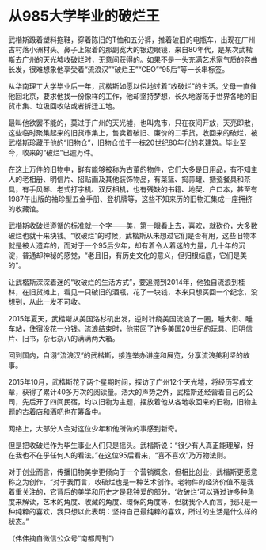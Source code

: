 # 从985大学毕业的破烂王

武楷斯趿着塑料拖鞋，穿着陈旧的T恤和五分裤，推着破旧的电瓶车，出现在广州古村落小洲村头。鼻子上架着的那副宽大的银边眼镜，来自80年代，是某次武楷斯去广州的天光墟收破烂时，无意间获得的。如果不是一头充满艺术家气质的卷曲长发，很难想象他享受着“流浪汉”“破烂王”“CEO”“95后”等一长串标签。 

从华南理工大学毕业后一年，武楷斯如愿以偿地过着“收破烂”的生活。父母一直催他回北京，要求他找一份像样的工作，他却坚持梦想，长久地游荡于世界各地的旧货市集、垃圾回收站或者拆迁工地。 

最叫他欲罢不能的，莫过于广州的天光墟，也叫鬼市，只在夜间开放，天亮即散，这些临时聚集起来的旧货市集上，售卖着破旧、廉价的二手货。收回来的破烂，被武楷斯珍藏于他的“旧物仓”，旧物仓位于一栋20世纪80年代的老建筑。毕业至今，收来的“破烂”已逾万件。 

在这上万件的旧物中，鲜有能够被称为古董的物件，它们大多是日用品，有不知主人的老相册、明信片、招贴画及其他装饰物品，有菜篮、捣蒜罐、搪瓷餐具和茶具，有手风琴、老式打字机、双反相机，也有残缺的书籍、地契、户口本，甚至有1987午出版的袖珍型五金手册、登机牌等，这些不知来历的旧物汇集成一座拥挤的收藏馆。 

武楷斯收破烂遵循的标准就一个字——美，第一眼看上去，喜欢，就砍价，大多数破烂也就十来块钱。“收破烂”的时候，武楷斯从未想过它们是否有用，这些旧物本就是被人遗弃的，而对于一个95后少年，却有着令人着迷的力量，几十年的沉淀，普通却神秘的感觉，“老且旧，有历史文化的意义，但归根结底，它们是美的”。 

让武楷斯深深着迷的“收破烂的生活方式”，要追溯到2014年，他独自流浪到桂林，在旧货摊上，看见一只破旧的酒瓶，花了一块钱，本来只想买回一个纪念，没想到，从此一发不可收。 

2015年夏天，武楷斯从美国洛杉矶出发，逆时针绕美国流浪了一圈，睡大街、睡车站，住宿没花一分钱。流浪结束时，他带回了许多美国20世纪的玩具、旧明信片、旧书，杂七杂八的满满两大箱。 

回到国内，自诩“流浪汉”的武楷斯，接连举办讲座和展览，分享流浪美利坚的故事。 

2015年10月，武楷斯花了两个星期时间，探访了广州12个天光墟，将经历写成文章，获得了累计40多万次的阅读量。浩大的声势之外，武楷斯还经营着自己的公司，先后开了四间民宿，均以旧物为主题，摆放着他从各地收回来的旧物，旧物主题的古着店和酒吧也在筹备中。 

网络上，大部分人会对这位少年和他所做的事感到新奇。 

但是把收破烂作为毕生事业人们只是摇头。武楷斯说：“很少有人真正能理解，好在我也不在乎任何人的看法。”在这位95后看来，“喜不喜欢”乃万物法则。 

对于创业而言，传播旧物美学更倾向于一个营销概念，但相比创业，武楷斯更愿意称之为创作，“对于我而言，收破烂也是一种艺术创作。老物件的经济价值不是我着重关注的，它背后的美学和历史才是我钟爱的部分。‘收破烂’可以通过许多种角度来解读，艺术的角度、收藏的角度、環保的角度等，但就我个人而言，我只是一种纯粹的喜欢，我只想以此表明：坚持自己最纯粹的喜欢，所过的生活是什么样的状态。” 

（伟伟摘自微信公众号“南都周刊”）